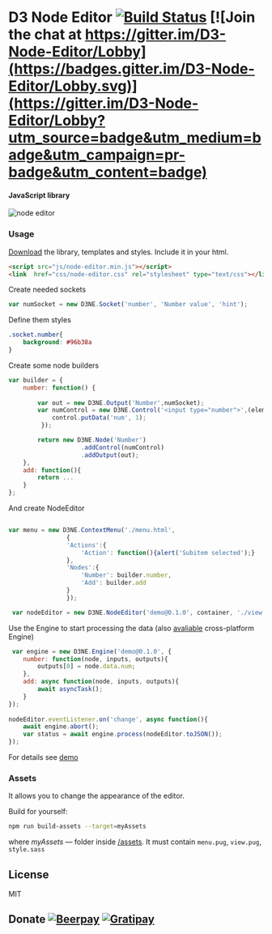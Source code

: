 D3 Node Editor [![Build Status](https://travis-ci.org/Ni55aN/D3-Node-Editor.svg?branch=master)](https://travis-ci.org/Ni55aN/D3-Node-Editor) [![Join the chat at https://gitter.im/D3-Node-Editor/Lobby](https://badges.gitter.im/D3-Node-Editor/Lobby.svg)](https://gitter.im/D3-Node-Editor/Lobby?utm_source=badge&utm_medium=badge&utm_campaign=pr-badge&utm_content=badge)
====
#### JavaScript library 

![node editor](https://drive.google.com/uc?export=download&id=0BzysCNw7yv8MeXdkSV9oeHZLQkk)

### Usage
[Download](https://github.com/Ni55aN/D3-Node-Editor/releases/latest) the library, templates and styles. Include it in your html.
```html
<script src="js/node-editor.min.js"></script>
<link  href="css/node-editor.css" rel="stylesheet" type="text/css"></link>
```

Create needed sockets
```js
var numSocket = new D3NE.Socket('number', 'Number value', 'hint');
```
Define them styles
```css
.socket.number{
    background: #96b38a
}
```
Create some node builders
```js
var builder = {
    number: function() {
    
        var out = new D3NE.Output('Number',numSocket); 
        var numControl = new D3NE.Control('<input type="number">',(element, control)=>{
            control.putData('num', 1);
         });

        return new D3NE.Node('Number')
                    .addControl(numControl)
                    .addOutput(out);
    },
    add: function(){
        return ...
    }
};
```
And create NodeEditor
```js

var menu = new D3NE.ContextMenu('./menu.html',
                {
                'Actions':{
                    'Action': function(){alert('Subitem selected');}
                },
                'Nodes':{
                    'Number': builder.number, 
                    'Add': builder.add
                }
                });

 var nodeEditor = new D3NE.NodeEditor('demo@0.1.0', container, './view.html', builder, menu);
```
Use the Engine to start processing the data (also [avaliable](https://github.com/Ni55aN/D3-Node-Engine) cross-platform Engine)
```js
 var engine = new D3NE.Engine('demo@0.1.0', {
    number: function(node, inputs, outputs){
        outputs[0] = node.data.num;
    },
    add: async function(node, inputs, outputs){
        await asyncTask();
    }
});
    
nodeEditor.eventListener.on('change', async function(){
    await engine.abort();            
    var status = await engine.process(nodeEditor.toJSON());            
});
```

For details see [demo](https://codepen.io/Ni55aN/pen/jBEKBQ)

### Assets

It allows you to change the appearance of the editor.
<br>

Build for yourself:
```bash
npm run build-assets --target=myAssets
```
where *myAssets* — folder inside [/assets](https://github.com/Ni55aN/D3-Node-Editor/tree/master/assets). It must contain `menu.pug`, `view.pug`, `style.sass`

License
----
MIT

Donate  [![Beerpay](https://beerpay.io/Ni55aN/D3-Node-Editor/badge.svg?style=flat)](https://beerpay.io/Ni55aN/D3-Node-Editor) 
[![Gratipay](https://img.shields.io/gratipay/project/D3-Node-Editor.svg)](https://gratipay.com/d3-node-editor/)
----
